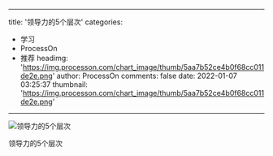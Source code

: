 
---
title: '领导力的5个层次'
categories: 
 - 学习
 - ProcessOn
 - 推荐
headimg: 'https://img.processon.com/chart_image/thumb/5aa7b52ce4b0f68cc011de2e.png'
author: ProcessOn
comments: false
date: 2022-01-07 03:25:37
thumbnail: 'https://img.processon.com/chart_image/thumb/5aa7b52ce4b0f68cc011de2e.png'
---

<div>   
<img class="thumb" alt="领导力的5个层次" src="https://img.processon.com/chart_image/thumb/5aa7b52ce4b0f68cc011de2e.png" referrerpolicy="no-referrer">
<p>领导力的5个层次</p>  
</div>
            